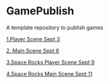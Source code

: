 # GamePublish
A template repository to publish games


[1.Player Scene Sept 3](coin-dash/player_scene_sept_3/)

[2. Main Scene Sept 6](coin-dash/main_scene_09_04)

[3.Space Rocks Player Scene Sept 9](player_scene_09_09)

[4.Space Rocks Main Scene Sept 11](sr_main_09_11)
